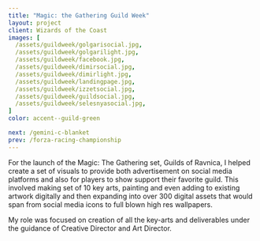 ```yaml
---
title: "Magic: the Gathering Guild Week"
layout: project
client: Wizards of the Coast
images: [
  /assets/guildweek/golgarisocial.jpg,
  /assets/guildweek/golgarilight.jpg,
  /assets/guildweek/facebook.jpg,
  /assets/guildweek/dimirsocial.jpg,
  /assets/guildweek/dimirlight.jpg,
  /assets/guildweek/landingpage.jpg,
  /assets/guildweek/izzetsocial.jpg,
  /assets/guildweek/guildsocial.jpg,
  /assets/guildweek/selesnyasocial.jpg,
]
color: accent--guild-green

next: /gemini-c-blanket
prev: /forza-racing-championship
---
```


For the launch of the Magic: The Gathering set, Guilds of Ravnica, I helped create a set of visuals to provide both advertisement on social media platforms and also for players to show support their favorite guild. This involved making  set of 10 key arts, painting and even adding to existing artwork digitally and then expanding into over 300 digital assets that would span from social media icons to full blown high res wallpapers.

My role was focused on creation of all the key-arts and deliverables under the guidance of Creative Director and Art Director.
